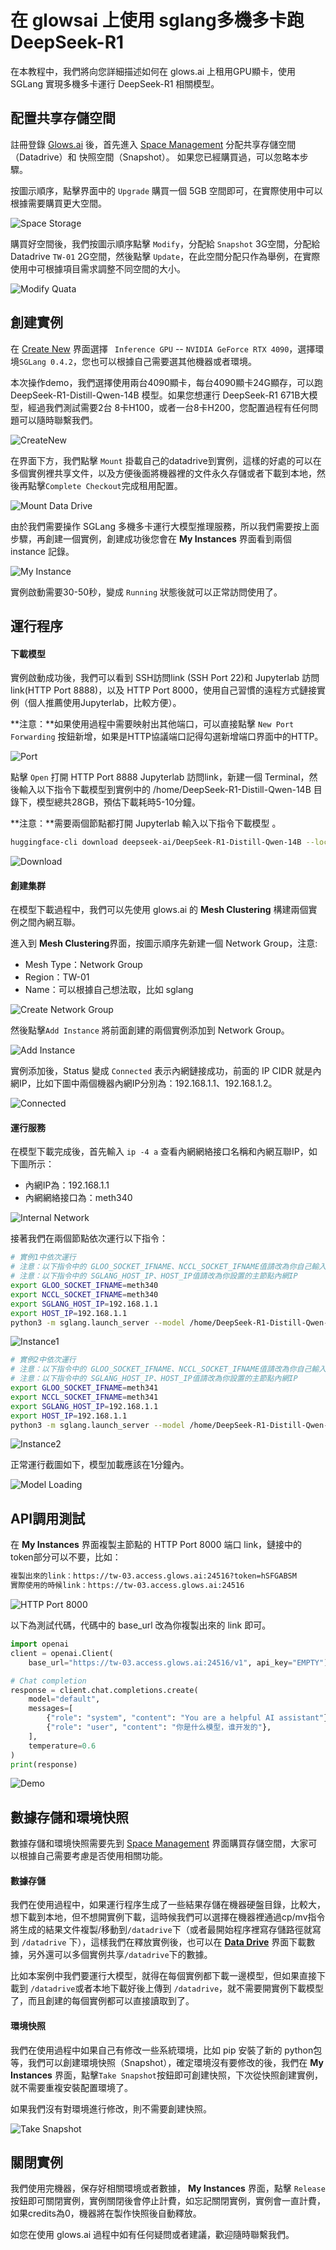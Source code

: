 # 在 glowsai 上使用 sglang多機多卡跑DeepSeek-R1

在本教程中，我們將向您詳細描述如何在 glows.ai 上租用GPU顯卡，使用 SGLang 實現多機多卡運行 DeepSeek-R1 相關模型。



## 配置共享存儲空間

註冊登錄 [Glows.ai](https://glows.ai/) 後，首先進入 [Space Management](https://platform.glows.ai/space) 分配共享存儲空間（Datadrive）和 快照空間（Snapshot）。 如果您已經購買過，可以忽略本步驟。

按圖示順序，點擊界面中的 `Upgrade` 購買一個 5GB 空間即可，在實際使用中可以根據需要購買更大空間。

![Space Storage](../../../../tutorials-images/07.DeepSeekSGLang/01.SpaceStorage.png)

購買好空間後，我們按圖示順序點擊 `Modify`，分配給 `Snapshot` 3G空間，分配給 Datadrive `TW-01` 2G空間，然後點擊 `Update`，在此空間分配只作為舉例，在實際使用中可根據項目需求調整不同空間的大小。

![Modify Quata](../../../../tutorials-images/07.DeepSeekSGLang/02.ModifyQuota.png)



## 創建實例

在 [Create New](https://platform.glows.ai/create) 界面選擇 ` Inference GPU`  -- `NVIDIA GeForce RTX 4090`，選擇環境`SGLang 0.4.2`，您也可以根據自己需要選其他機器或者環境。

本次操作demo，我們選擇使用兩台4090顯卡，每台4090顯卡24G顯存，可以跑 DeepSeek-R1-Distill-Qwen-14B 模型。如果您想運行 DeepSeek-R1 671B大模型，經過我們測試需要2台 8卡H100，或者一台8卡H200，您配置過程有任何問題可以隨時聯繫我們。

![CreateNew](../../../../tutorials-images/07.DeepSeekSGLang/03.CreateNew.png)

在界面下方，我們點擊 `Mount` 掛載自己的datadrive到實例，這樣的好處的可以在多個實例裡共享文件，以及方便後面將機器裡的文件永久存儲或者下載到本地，然後再點擊`Complete Checkout`完成租用配置。

![Mount Data Drive](../../../../tutorials-images/07.DeepSeekSGLang/04.MountDataDrive.png)

由於我們需要操作 SGLang 多機多卡運行大模型推理服務，所以我們需要按上面步驟，再創建一個實例，創建成功後您會在 **My Instances** 界面看到兩個 instance 記錄。

![My Instance](../../../../tutorials-images/07.DeepSeekSGLang/05.MyInstance.png)

實例啟動需要30-50秒，變成 `Running` 狀態後就可以正常訪問使用了。

## 運行程序

#### 下載模型

實例啟動成功後，我們可以看到 SSH訪問link (SSH Port 22)和 Jupyterlab 訪問link(HTTP Port 8888)，以及 HTTP Port 8000，使用自己習慣的遠程方式鏈接實例（個人推薦使用Jupyterlab，比較方便）。

**注意：**如果使用過程中需要映射出其他端口，可以直接點擊 `New Port Forwarding` 按鈕新增，如果是HTTP協議端口記得勾選新增端口界面中的HTTP。

![Port](../../../../tutorials-images/07.DeepSeekSGLang/06.Port.png)

點擊 `Open` 打開 HTTP Port 8888  Jupyterlab 訪問link，新建一個 Terminal，然後輸入以下指令下載模型到實例中的 /home/DeepSeek-R1-Distill-Qwen-14B 目錄下，模型總共28GB，預估下載耗時5-10分鐘。

**注意：**需要兩個節點都打開 Jupyterlab 輸入以下指令下載模型 。

```bash
huggingface-cli download deepseek-ai/DeepSeek-R1-Distill-Qwen-14B --local-dir /home/DeepSeek-R1-Distill-Qwen-14B
```

![Download](../../../../tutorials-images/07.DeepSeekSGLang/07.Download.png)

#### 創建集群

在模型下載過程中，我們可以先使用 glows.ai 的 **Mesh Clustering** 構建兩個實例之間內網互聯。

進入到 **Mesh Clustering**界面，按圖示順序先新建一個 Network Group，注意:

- Mesh Type：Network Group
- Region：TW-01
- Name：可以根據自己想法取，比如 sglang

![Create Network Group](../../../../tutorials-images/07.DeepSeekSGLang/08.CreateNetworkGroup.png)

然後點擊`Add Instance` 將前面創建的兩個實例添加到 Network Group。

![Add Instance](../../../../tutorials-images/07.DeepSeekSGLang/09.AddInstance.png)

實例添加後，Status 變成 `Connected` 表示內網鏈接成功，前面的 IP CIDR 就是內網IP，比如下圖中兩個機器內網IP分別為：192.168.1.1、192.168.1.2。

![Connected](../../../../tutorials-images/07.DeepSeekSGLang/10.Connected.png)

#### 運行服務

在模型下載完成後，首先輸入 `ip -4 a` 查看內網網絡接口名稱和內網互聯IP，如下圖所示：

- 內網IP為：192.168.1.1
- 內網網絡接口為：meth340

![Internal Network](../../../../tutorials-images/07.DeepSeekSGLang/11.InternalNetwork.png)

接著我們在兩個節點依次運行以下指令：

```bash
# 實例1中依次運行
# 注意：以下指令中的 GLOO_SOCKET_IFNAME、NCCL_SOCKET_IFNAME值請改為你自己輸入 ip -4 a 查出的網絡接口名稱
# 注意：以下指令中的 SGLANG_HOST_IP、HOST_IP值請改為你設置的主節點內網IP
export GLOO_SOCKET_IFNAME=meth340
export NCCL_SOCKET_IFNAME=meth340
export SGLANG_HOST_IP=192.168.1.1
export HOST_IP=192.168.1.1
python3 -m sglang.launch_server --model /home/DeepSeek-R1-Distill-Qwen-14B --port 8000 --tp 2 --dist-init-addr 192.168.1.1:6379 --nnodes 2 --node-rank 0 --trust-remote-code --host 0.0.0.0
```

![Instance1](../../../../tutorials-images/07.DeepSeekSGLang/12.Instance1.png)

```bash
# 實例2中依次運行
# 注意：以下指令中的 GLOO_SOCKET_IFNAME、NCCL_SOCKET_IFNAME值請改為你自己輸入 ip -4 a 查出的網絡接口名稱
# 注意：以下指令中的 SGLANG_HOST_IP、HOST_IP值請改為你設置的主節點內網IP
export GLOO_SOCKET_IFNAME=meth341
export NCCL_SOCKET_IFNAME=meth341
export SGLANG_HOST_IP=192.168.1.1
export HOST_IP=192.168.1.1
python3 -m sglang.launch_server --model /home/DeepSeek-R1-Distill-Qwen-14B --port 8000 --tp 2 --dist-init-addr 192.168.1.1:6379 --nnodes 2 --node-rank 1 --trust-remote-code --host 0.0.0.0
```

![Instance2](../../../../tutorials-images/07.DeepSeekSGLang/13.Instance2.png)

正常運行截圖如下，模型加載應該在1分鐘內。

![Model Loading](../../../../tutorials-images/07.DeepSeekSGLang/14.ModelLoading.png)

## API調用測試

在 **My Instances** 界面複製主節點的 HTTP Port 8000 端口 link，鏈接中的 token部分可以不要，比如：

```bash
複製出來的link：https://tw-03.access.glows.ai:24516?token=hSFGABSM
實際使用的時候link：https://tw-03.access.glows.ai:24516
```

![HTTP Port 8000](../../../../tutorials-images/07.DeepSeekSGLang/15.HTTPPort8000.png)

以下為測試代碼，代碼中的 base_url 改為你複製出來的 link 即可。

```python
import openai
client = openai.Client(
    base_url="https://tw-03.access.glows.ai:24516/v1", api_key="EMPTY")

# Chat completion
response = client.chat.completions.create(
    model="default",
    messages=[
        {"role": "system", "content": "You are a helpful AI assistant"},
        {"role": "user", "content": "你是什么模型，谁开发的"},
    ],
    temperature=0.6
)
print(response)
```

![Demo](../../../../tutorials-images/07.DeepSeekSGLang/16.Demo.png)



## 數據存儲和環境快照

數據存儲和環境快照需要先到 [Space Management](https://platform.glows.ai/space) 界面購買存儲空間，大家可以根據自己需要考慮是否使用相關功能。

#### 數據存儲

我們在使用過程中，如果運行程序生成了一些結果存儲在機器硬盤目錄，比較大，想下載到本地，但不想開實例下載，這時候我們可以選擇在機器裡通過cp/mv指令將生成的結果文件複製/移動到`/datadrive`下（或者最開始程序裡寫存儲路徑就寫到 `/datadrive` 下），這樣我們在釋放實例後，也可以在 [**Data Drive**](https://platform.glows.ai/data) 界面下載數據，另外還可以多個實例共享`/datadrive`下的數據。

比如本案例中我們要運行大模型，就得在每個實例都下載一邊模型，但如果直接下載到  `/datadrive`或者本地下載好後上傳到 `/datadrive`，就不需要開實例下載模型了，而且創建的每個實例都可以直接讀取到了。

#### 環境快照

我們在使用過程中如果自己有修改一些系統環境，比如 pip 安裝了新的 python包等，我們可以創建環境快照（Snapshot），確定環境沒有要修改的後，我們在 **My Instances** 界面，點擊`Take Snapshot`按鈕即可創建快照，下次從快照創建實例，就不需要重複安裝配置環境了。

如果我們沒有對環境進行修改，則不需要創建快照。

![Take Snapshot](../../../../tutorials-images/07.DeepSeekSGLang/17.TakeSnapshot.png)



## 關閉實例

我們使用完機器，保存好相關環境或者數據， **My Instances** 界面，點擊 `Release` 按鈕即可關閉實例，實例關閉後會停止計費，如忘記關閉實例，實例會一直計費，如果credits為0，機器將在製作快照後自動釋放。


如您在使用 glows.ai 過程中如有任何疑問或者建議，歡迎隨時聯繫我們。

